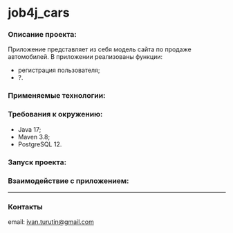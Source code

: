 # job4j_cars

### Описание проекта:
Приложение представляет из себя модель сайта по продаже автомобилей. 
В приложении реализованы функции:
- регистрация пользователя;
- ?.


### Применяемые технологии: 


### Требования к окружению: 
- Java 17;
- Maven 3.8;
- PostgreSQL 12.

### Запуск проекта:


### Взаимодействие с приложением:


---

### Контакты
email: [ivan.turutin@gmail.com](mailto:ivan.turutin@gmail.com)